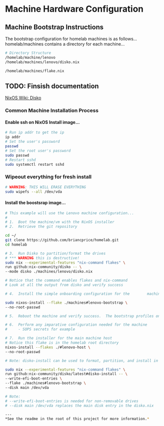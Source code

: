 # Machine Hardware Configuration

## Machine Bootstrap Instructions

The bootstrap configuration for homelab machines is as follows...
homelab/machines contains a directory for each machine...
```sh
# Directory Structure
/homelab/machine/lenovo
/homelab/machines/lenovo/disko.nix

/homelab/machines/flake.nix
```
TODO: Finsish documentation
---

[NixOS Wiki: Disko](wiki.nixos.org/wiki/Disko)

### Common Machine Installation Process

#### Enable ssh on NixOS Install image...
```sh
# Run ip addr to get the ip
ip addr
# Set the user's password
passwd
# Set the root user's password
sudo passwd
# Restart sshd
sudo systemctl restart sshd
```

### Wipeout everything for fresh install
```sh
# WARNING: THIS WILL ERASE EVERYTHING
sudo wipefs --all /dev/vda
```

#### Install the boostsrap image...
```sh
# This example will use the Lenovo machine configuration...
#
# 1.  Boot the machine/vm with the NixOS installer
# 2.  Retrieve the git repository

cd ~/
git clone https://github.com/briancprice/homelab.git
cd homelab

# 3.  Run Disko to partition/format the drives
# *** WARNING this is destructive!
sudo nix --experimental-features "nix-command flakes" \
run github:nix-community/disko -- \
--mode disko ./machines/lenovo/disko.nix

# Notice that the command enables flakes and nix-command
# Look at all the output from disko and verify success

# 4.  Install the simple onboarding configuration for the        machine...

sudo nixos-install --flake ./machines#lenovo-bootstrap \
--no-root-passwd

# 5.  Reboot the machine and verify success.  The bootstrap profiles only have one user by default, this is root, you'll need to ssh into the machine using the key

# 6.  Perform any imparative configuration needed for the machine
#     - SOPS secrets for example

# 7.  Run the installer for the main machine host
# Notice this flake is in the homelab root directory
nixos-install --flakes ./#lenovo-host \
--no-root-passwd

```

```bash
# Note: disko-install can be used to format, partition, and install in one step

sudo nix --experimental-features "nix-command flakes" \
run github:nix-community/disko/latest#disko-install -- \
--write-efi-boot-entries \
--flake ./machines#lenovo-bootstrap \
--disk main /dev/vda

# Note:
# --write-efi-boot-entries is needed for non-removable drives
# --disk main /dev/vda replaces the main disk entry in the disko.nix

---
*See the readme in the root of this project for more information.*
